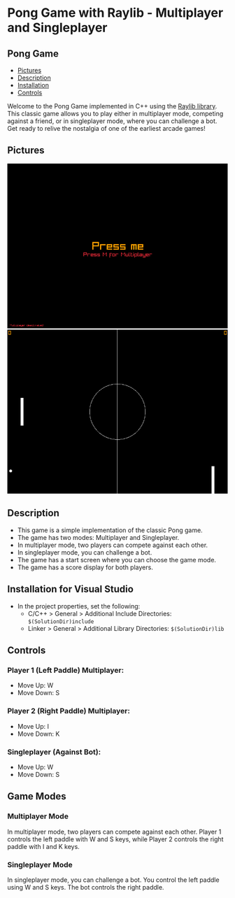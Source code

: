 # Pong Game with Raylib - Multiplayer and Singleplayer

## Pong Game
- [Pictures](#pictures)
- [Description](#description)
- [Installation](#installation-for-visual-studio)
- [Controls](#controls)

Welcome to the Pong Game implemented in C++ using the [Raylib library](https://www.raylib.com). This classic game allows you to play either in multiplayer mode, competing against a friend, or in singleplayer mode, where you can challenge a bot. Get ready to relive the nostalgia of one of the earliest arcade games!

## Pictures
![Start Screen](./Screeenshots/start-menu.png)
![Gameplay](./Screeenshots/game.png)

## Description
- This game is a simple implementation of the classic Pong game.
- The game has two modes: Multiplayer and Singleplayer.
- In multiplayer mode, two players can compete against each other.
- In singleplayer mode, you can challenge a bot.
- The game has a start screen where you can choose the game mode.
- The game has a score display for both players.

## Installation for Visual Studio
- In the project properties, set the following:
  - C/C++ > General > Additional Include Directories: `$(SolutionDir)include`
  - Linker > General > Additional Library Directories: `$(SolutionDir)lib`


## Controls
### Player 1 (Left Paddle) Multiplayer:

- Move Up: W
- Move Down: S


### Player 2 (Right Paddle) Multiplayer:

- Move Up: I
- Move Down: K

### Singleplayer (Against Bot):

- Move Up: W
- Move Down: S


## Game Modes
### Multiplayer Mode
In multiplayer mode, two players can compete against each other. Player 1 controls the left paddle with W and S keys, while Player 2 controls the right paddle with I and K keys.

### Singleplayer Mode
In singleplayer mode, you can challenge a bot. You control the left paddle using W and S keys. The bot controls the right paddle.
